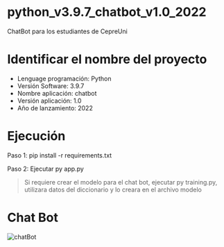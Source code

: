 # python_v3.9.7_chatbot_v1.0_2022
ChatBot para los estudiantes de CepreUni

# Identificar el nombre del proyecto
* Lenguage programación: Python
* Versión Software: 3.9.7
* Nombre aplicación: chatbot
* Versión aplicación: 1.0
* Año de lanzamiento: 2022

# Ejecución
Paso 1: pip install -r requirements.txt

Paso 2: Ejecutar py app.py

> Si requiere crear el modelo para el chat bot, ejecutar py training.py, utilizara datos del diccionario y lo creara en el archivo modelo

# Chat Bot
![chatBot](https://user-images.githubusercontent.com/97413969/220771701-bf1030fa-3cef-4673-aa02-65bda9f2c67a.PNG)
